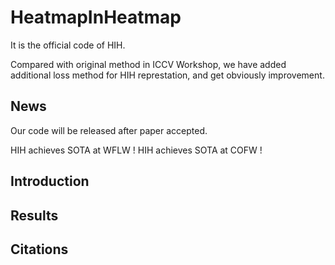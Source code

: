 # HeatmapInHeatmap
It is the official code of HIH.

Compared with original method in ICCV Workshop, we have added additional loss method for HIH represtation, and get obviously improvement.

## News
Our code will be released after paper accepted.

HIH achieves SOTA at WFLW !
HIH achieves SOTA at COFW !


## Introduction


## Results


## Citations
